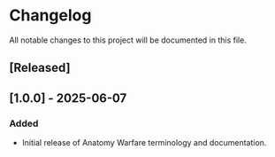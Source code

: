 
# Changelog

All notable changes to this project will be documented in this file.

## [Released]

## [1.0.0] - 2025-06-07
### Added
- Initial release of Anatomy Warfare terminology and documentation.
